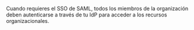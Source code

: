 Cuando requieres el SSO de SAML, todos los miembros de la organización deben autenticarse a través de tu IdP para acceder a los recursos organizacionales.
